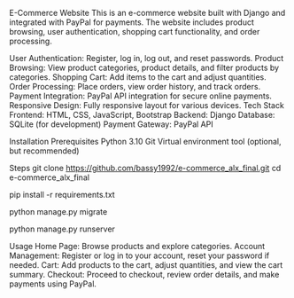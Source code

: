 E-Commerce Website
This is an e-commerce website built with Django and integrated with PayPal for payments. The website includes product browsing, user authentication, shopping cart functionality, and order processing.


User Authentication: Register, log in, log out, and reset passwords.
Product Browsing: View product categories, product details, and filter products by categories.
Shopping Cart: Add items to the cart and adjust quantities.
Order Processing: Place orders, view order history, and track orders.
Payment Integration: PayPal API integration for secure online payments.
Responsive Design: Fully responsive layout for various devices.
Tech Stack
Frontend: HTML, CSS, JavaScript, Bootstrap
Backend: Django
Database: SQLite (for development)
Payment Gateway: PayPal API

Installation
Prerequisites
Python 3.10
Git
Virtual environment tool (optional, but recommended)


Steps
git clone https://github.com/bassy1992/e-commerce_alx_final.git
cd e-commerce_alx_final

pip install -r requirements.txt

python manage.py migrate

python manage.py runserver


Usage
Home Page: Browse products and explore categories.
Account Management: Register or log in to your account, reset your password if needed.
Cart: Add products to the cart, adjust quantities, and view the cart summary.
Checkout: Proceed to checkout, review order details, and make payments using PayPal.

